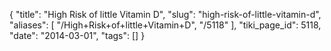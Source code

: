 {
    "title": "High Risk of little Vitamin D",
    "slug": "high-risk-of-little-vitamin-d",
    "aliases": [
        "/High+Risk+of+little+Vitamin+D",
        "/5118"
    ],
    "tiki_page_id": 5118,
    "date": "2014-03-01",
    "tags": []
}